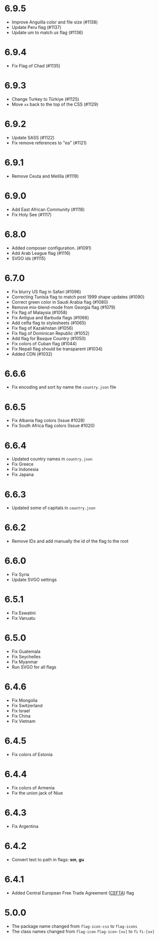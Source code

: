 # 6.9.5

- Improve Anguilla color and file size (#1138)
- Update Peru flag (#1137)
- Update um to match us flag (#1136)

# 6.9.4

- Fix Flag of Chad (#1135)

# 6.9.3

- Change Turkey to Türkiye (#1125)
- Move `xx` back to the top of the CSS (#1129)

# 6.9.2

- Update SASS (#1122)
- Fix remove references to "ea" (#1121)

# 6.9.1

- Remove Ceuta and Melilla (#1119)

# 6.9.0

- Add East African Community (#1118)
- Fix Holy See (#1117)

# 6.8.0

- Added composer configuration. (#1091)
- Add Arab League flag (#1116)
- SVGO ids (#1115)

# 6.7.0

- Fix blurry US flag in Safari (#1096)
- Correcting Tunisia flag to match post 1999 shape updates (#1090)
- Correct green color in Saudi Arabia flag (#1080)
- Remove mix-blend-mode from Georgia flag (#1079)
- Fix flag of Malaysia (#1058)
- Fix Antigua and Barbuda flags (#1066)
- Add cefta flag to stylesheets (#1065)
- Fix flag of Kazakhstan (#1056)
- Fix flag of Dominican Republic (#1052)
- Add flag for Basque Country (#1050)
- Fix colors of Cuban flag (#1044)
- Fix Nepali flag should be transparent (#1034)
- Added CDN (#1032)

# 6.6.6

- Fix encoding and sort by name the `country.json` file

# 6.6.5

- Fix Albania flag colors (Issue #1028)
- Fix South Africa flag colors (Issue #1020)

# 6.6.4

- Updated country names in `country.json`
- Fix Greece
- Fix Indonesia
- Fix Japana

# 6.6.3

- Updated some of capitals in `country.json`

# 6.6.2

- Remove IDs and add manually the id of the flag to the root

# 6.6.0

- Fix Syria
- Update SVGO settings

# 6.5.1

- Fix Eswatini
- Fix Vanuatu

# 6.5.0

- Fix Guatemala
- Fix Seychelles
- Fix Myanmar
- Run SVGO for all flags

# 6.4.6

- Fix Mongolia
- Fix Switzerland
- Fix Israel
- Fix China
- Fix Vietnam

# 6.4.5

- Fix colors of Estonia

# 6.4.4

- Fix colors of Armenia
- Fix the union jack of Niue

# 6.4.3

- Fix Argentina

# 6.4.2

- Convert text to path in flags: **sm**, **gu**

# 6.4.1

- Added Central European Free Trade Agreement ([CEFTA](https://en.wikipedia.org/wiki/Central_European_Free_Trade_Agreement)) flag

# 5.0.0

- The package name changed from `flag-icon-css` to `flag-icons`
- The class names changed from `flag-icon` `flag-icon-[xx]` to `fi` `fi-[xx]`
